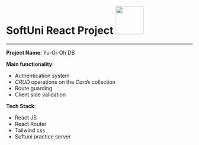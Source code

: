 # SoftUni React Project <img src="https://camo.githubusercontent.com/48d099290b4cb2d7937bcd96e8497cf1845b54a810a6432c70cf944b60b40c77/68747470733a2f2f7261776769742e636f6d2f676f72616e67616a69632f72656163742d69636f6e732f6d61737465722f72656163742d69636f6e732e737667"  width="75" height="75">
---

**Project Name**: Yu-Gi-Oh DB

**Main functionality**:  
- Authentication system
- *CRUD* operations on the *Cards* collection
-  Route guarding
-  Client side validation

**Tech Stack**:
- React JS
- React Router
- Tailwind css
- Softuni practice server
